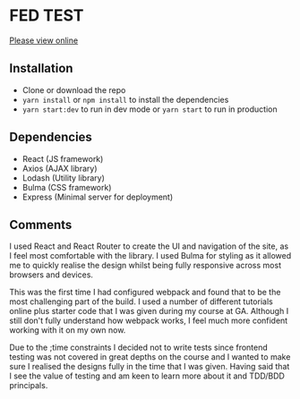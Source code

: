 # FED TEST

[Please view online](https://intense-plateau-35350.herokuapp.com/)

## Installation

- Clone or download the repo
- `yarn install` or `npm install` to install the dependencies
- `yarn start:dev` to run in dev mode or `yarn start` to run in production

## Dependencies

- React (JS framework)
- Axios (AJAX library)
- Lodash (Utility library)
- Bulma (CSS framework)
- Express (Minimal server for deployment)

## Comments

I used React and React Router to create the UI and navigation of the site, as I feel most comfortable with the library. I used Bulma for styling as it allowed me to quickly realise the design whilst being fully responsive across most browsers and devices.

This was the first time I had configured webpack and found that to be the most challenging part of the build. I used a number of different tutorials online plus starter code that I was given during my course at GA. Although I still don't fully understand how webpack works, I feel much more confident working with it on my own now.

Due to the ;time constraints I decided not to write tests since frontend testing was not covered in great depths on the course and I wanted to make sure I realised the designs fully in the time that I was given. Having said that I see the value of testing and am keen to learn more about it and TDD/BDD principals.
